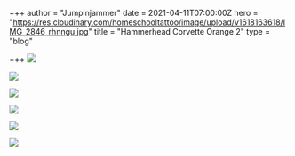 +++
author = "Jumpinjammer"
date = 2021-04-11T07:00:00Z
hero = "https://res.cloudinary.com/homeschooltattoo/image/upload/v1618163618/IMG_2846_rhnngu.jpg"
title = "Hammerhead Corvette Orange 2"
type = "blog"

+++
![](https://res.cloudinary.com/homeschooltattoo/image/upload/v1618163713/IMG_2835_1_pcap3l.jpg)

![](https://res.cloudinary.com/homeschooltattoo/image/upload/v1618163673/IMG_2836_1_nohr5o.jpg)

![](https://res.cloudinary.com/homeschooltattoo/image/upload/v1618163724/IMG_2838_1_xse998.jpg)

![](https://res.cloudinary.com/homeschooltattoo/image/upload/v1618163747/IMG_2839_1_cj5blq.jpg)

![](https://res.cloudinary.com/homeschooltattoo/image/upload/v1618163743/IMG_2840_a1fzpp.jpg)

![](https://res.cloudinary.com/homeschooltattoo/image/upload/v1618163710/IMG_2842_o4zmhs.jpg)
